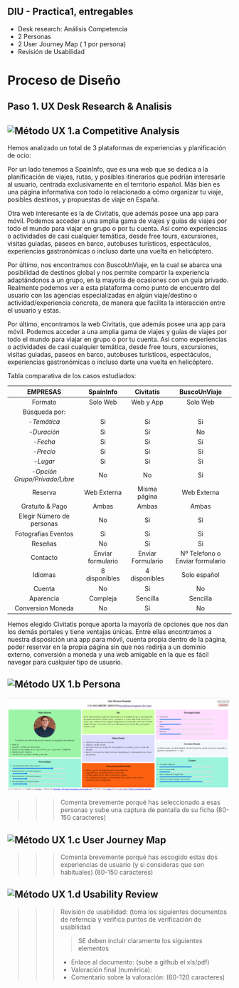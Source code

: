 ## DIU - Practica1, entregables




- Desk research: Análisis Competencia 
- 2 Personas 
- 2 User Journey Map  ( 1 por persona)
- Revisión de Usabilidad 



# Proceso de Diseño 

## Paso 1. UX Desk Research & Analisis 

![Método UX](../img/Competitive.png) 1.a Competitive Analysis
-----
Hemos analizado un total de 3 plataformas de experiencias y planificación de ocio:

Por un lado tenemos a SpainInfo, que es una web que se dedica a la planificación de viajes, rutas, y posibles itinerarios que podrían interesarle al usuario, centrada exclusivamente en el territorio español. Más bien es una página informativa con todo lo relacionado a cómo organizar tu viaje, posibles destinos, y propuestas de viaje en España.

Otra web interesante es la de Civitatis, que además posee una app para móvil. Podemos acceder a una amplia gama de viajes y guías de viajes por todo el mundo para viajar en grupo o por tu cuenta. Así como experiencias o actividades de casi cualquier temática, desde free tours, excursiones, visitas guiadas, paseos en barco, autobuses turísticos, espectáculos, experiencias gastronómicas o incluso darte una vuelta en helicóptero.

Por último, nos encontramos con BuscoUnViaje, en la cual se abarca una posibilidad de destinos global y nos permite compartir la experiencia adaptándonos a un grupo, en la mayoría de ocasiones con un guía privado. Realmente podemos ver a esta plataforma como punto de encuentro del usuario con las agencias especializadas en algún viaje/destino o actividad/experiencia concreta, de manera que facilita la interacción entre el usuario y estas.

Por último, encontramos la web Civitatis, que además posee una app para móvil. Podemos acceder a una amplia gama de viajes y guías de viajes por todo el mundo para viajar en grupo o por tu cuenta. Así como experiencias o actividades de casi cualquier temática, desde free tours, excursiones, visitas guiadas, paseos en barco, autobuses turísticos, espectáculos, experiencias gastronómicas o incluso darte una vuelta en helicóptero.


Tabla comparativa de los casos estudiados:

|EMPRESAS                         | SpainInfo         | Civitatis            | BuscoUnViaje  | 
| :------:                        | :------:          | :------:             |  :------:     | 
| Formato                         | Solo Web          |  Web y App           |   Solo Web    | 
| Búsqueda por:                   |                   |                      |               |
| -*Temática*                     | Si                |  Si                  | Si            |
| -*Duración*                     | Si                |  Si                  | No            |
| -*Fecha*                        | Si                |  Si                  | Si            |
| -*Precio*                       | Si                |  Si                  | Si            | 
| -*Lugar*                        | Si                |  Si                  | Si            |
| -*Opción Grupo/Privado/Libre*   | No                |  No                  | Si            |
| Reserva                         | Web Externa       |  Misma página        | Web Externa   |
| Gratuito & Pago                 | Ambas             |  Ambas               | Ambas         |
| Elegir Número de personas       | No                |  Si                  | Si            |
| Fotografías Eventos             | Si                |  Si                  | Si            |
| Reseñas                         | No                |  Si                  | Si            |
| Contacto                        | Enviar formulario |  Enviar Formulario   | Nº Telefono o Enviar formulario       |
| Idiomas                         | 8 disponibles     |  4 disponibles       | Solo español  |
| Cuenta                          | No                |  Si                  | No            |
| Aparencia                       | Compleja          |  Sencilla            | Sencilla      |
| Conversion Moneda               | No                |  Si                  | No            |

Hemos elegido Civitatis porque aporta la mayoría de opciones que nos dan los demás portales y tiene ventajas únicas. Entre ellas encontramos a nuestra disposición una app para móvil, cuenta propia dentro de la página, poder reservar en la propia página sin que nos redirija a un dominio externo, conversión a moneda y una web amigable en la que es fácil navegar para cualquier tipo de usuario.




![Método UX](../img/Persona.png) 1.b Persona
-----
![Metodo UX](imagenes/PersonaPedro.png)
>>> Comenta brevemente porqué has seleccionado a esas personas y sube una captura de pantalla de su ficha  (80-150 caracteres)

![Método UX](../img/JourneyMap.png) 1.c User Journey Map
----


>>> Comenta brevemente porqué has escogido estas dos experiencias de usuario (y si consideras que son habituales) (80-150 caracteres) 

![Método UX](../img/usabilityReview.png) 1.d Usability Review
----
>>>  Revisión de usabilidad: (toma los siguientes documentos de referncia y verifica puntos de verificación de  usabilidad
>>>> SE deben incluir claramente los siguientes elementos
>>> - Enlace al documento:  (sube a github el xls/pdf) 
>>> - Valoración final (numérica): 
>>> - Comentario sobre la valoración:  (60-120 caracteres)
